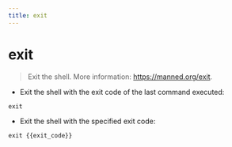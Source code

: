 ```yaml
---
title: exit
---
```

# exit

> Exit the shell.
> More information: <https://manned.org/exit>.

- Exit the shell with the exit code of the last command executed:

`exit`

- Exit the shell with the specified exit code:

`exit {{exit_code}}`
